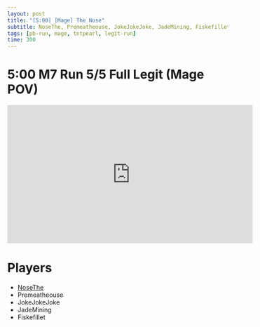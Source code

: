 ```yaml
---
layout: post
title: "[5:00] [Mage] The Nose"
subtitle: NoseThe, Premeatheouse, JokeJokeJoke, JadeMining, Fiskefillet
tags: [pb-run, mage, tntpearl, legit-run]
time: 300
---
```


# 5:00 M7 Run 5/5 Full Legit (Mage POV)
<iframe width="560" height="315" src="https://www.youtube.com/embed/5tdw0rdFx5A?si=6eTPa5NKHHjaC1Be" title="YouTube video player" frameborder="0" allow="accelerometer; autoplay; clipboard-write; encrypted-media; gyroscope; picture-in-picture; web-share" referrerpolicy="strict-origin-when-cross-origin" allowfullscreen></iframe>


# Players
- [NoseThe](https://thenose2003.github.io/2025-03-06-NoseThe/)
- Premeatheouse
- JokeJokeJoke
- JadeMining
- Fiskefillet
